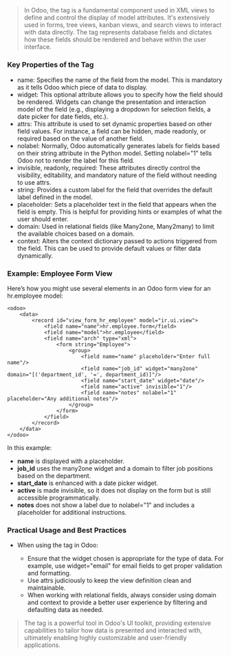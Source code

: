 ## <Field>
> In Odoo, the <field> tag is a fundamental component used in XML views to define and control the display of model attributes. It's extensively used in forms, tree views, kanban views, and search views to interact with data directly. The <field> tag represents database fields and dictates how these fields should be rendered and behave within the user interface.

### Key Properties of the <field> Tag
- name: Specifies the name of the field from the model. This is mandatory as it tells Odoo which piece of data to display.
- widget: This optional attribute allows you to specify how the field should be rendered. Widgets can change the presentation and interaction model of the field (e.g., displaying a dropdown for selection fields, a date picker for date fields, etc.).
- attrs: This attribute is used to set dynamic properties based on other field values. For instance, a field can be hidden, made readonly, or required based on the value of another field.
- nolabel: Normally, Odoo automatically generates labels for fields based on their string attribute in the Python model. Setting nolabel="1" tells Odoo not to render the label for this field.
- invisible, readonly, required: These attributes directly control the visibility, editability, and mandatory nature of the field without needing to use attrs.
- string: Provides a custom label for the field that overrides the default label defined in the model.
- placeholder: Sets a placeholder text in the field that appears when the field is empty. This is helpful for providing hints or examples of what the user should enter.
- domain: Used in relational fields (like Many2one, Many2many) to limit the available choices based on a domain.
- context: Alters the context dictionary passed to actions triggered from the field. This can be used to provide default values or filter data dynamically.
### Example: Employee Form View
Here’s how you might use several <field> elements in an Odoo form view for an hr.employee model:

```
<odoo>
    <data>
        <record id="view_form_hr_employee" model="ir.ui.view">
            <field name="name">hr.employee.form</field>
            <field name="model">hr.employee</field>
            <field name="arch" type="xml">
                <form string="Employee">
                    <group>
                        <field name="name" placeholder="Enter full name"/>
                        <field name="job_id" widget="many2one" domain="[('department_id', '=', department_id)]"/>
                        <field name="start_date" widget="date"/>
                        <field name="active" invisible="1"/>
                        <field name="notes" nolabel="1" placeholder="Any additional notes"/>
                    </group>
                </form>
            </field>
        </record>
    </data>
</odoo>
```
In this example:

- **name** is displayed with a placeholder.
- **job_id** uses the many2one widget and a domain to filter job positions based on the department.
- **start_date** is enhanced with a date picker widget.
- **active** is made invisible, so it does not display on the form but is still accessible programmatically.
- **notes** does not show a label due to nolabel="1" and includes a placeholder for additional instructions.
### Practical Usage and Best Practices
- When using the <field> tag in Odoo:

  - Ensure that the widget chosen is appropriate for the type of data. For example, use widget="email" for email fields to get proper validation and formatting.
  - Use attrs judiciously to keep the view definition clean and maintainable.
  - When working with relational fields, always consider using domain and context to provide a better user experience by filtering and defaulting data as needed.
>The <field> tag is a powerful tool in Odoo's UI toolkit, providing extensive capabilities to tailor how data is presented and interacted with, ultimately enabling highly customizable and user-friendly applications.
